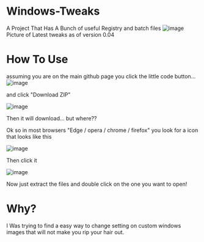 # Windows-Tweaks
A Project That Has A Bunch of useful Registry and batch files
![image](https://github.com/Mackie219/Windows-Tweaks/assets/118309336/5ae9eaf5-0a46-4dd0-a754-4edbedbfe670)
Picture of Latest tweaks as of version 0.04
# How To Use
assuming you are on the main github page you click the little code button...
![image](https://github.com/Mackie219/Windows-Tweaks/assets/118309336/af8543e2-6fac-411a-bf27-9859028eb1d5)

and click "Download ZIP"

![image](https://github.com/Mackie219/Windows-Tweaks/assets/118309336/ad9471ea-af33-484a-a015-dbcd57b2679f)

Then it will download... but where??

Ok so in most browsers "Edge / opera / chrome / firefox" you look for a icon that looks like this

![image](https://github.com/Mackie219/Windows-Tweaks/assets/118309336/0bae80b0-9f6f-4501-a270-043e2883bf8f)

Then click it

![image](https://github.com/Mackie219/Windows-Tweaks/assets/118309336/b9f4dfcc-13d4-46a2-a538-6bbe1f820f80)

Now just extract the files and double click on the one you want to open!
# Why?
I Was trying to find a easy way to change setting on custom windows images that will not make you rip your hair out.
